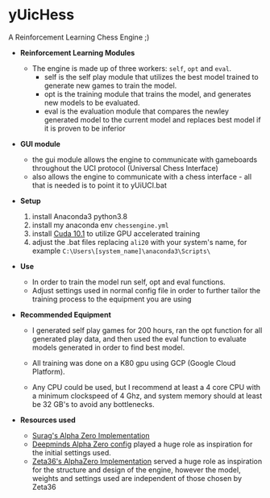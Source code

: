 # yUicHess
A Reinforcement Learning Chess Engine ;)
- **Reinforcement Learning Modules**  
	- The engine is made up of three workers: `self`, `opt` and `eval`.
		- self is the self play module that utilizes the best model trained to generate new games to train the model.
		- opt is the training module that trains the model, and generates new models to be evaluated.
		- eval is the evaluation module that compares the newley generated model to the current model and replaces best model if it is proven to be inferior

- **GUI module**	

	- the gui module allows the engine to communicate with gameboards throughout the UCI protocol (Universal Chess Interface)
	- also allows the engine to communicate with a chess interface - all that is needed is to point it to yUiUCI.bat

- **Setup**	

	1. install Anaconda3 python3.8
	2. install my anaconda env `chessengine.yml`
	3. install [Cuda 10.1](https://developer.nvidia.com/cuda-10.1-download-archive-base) to utilize GPU accelerated training
	4. adjust the .bat files replacing `ali20` with your system's name, for example `C:\Users\[system_name]\anaconda3\Scripts\`

- **Use**	
 	- In order to train the model run self, opt and eval functions.
 	- Adjust settings used in normal config file in order to further tailor the training process to the equipment you are using

- **Recommended Equipment**	

	- I generated self play games for 200 hours,  ran the opt function for all generated play data, and then used the eval function to evaluate models generated in order to find best model. 

	- All training was done on a K80 gpu using GCP (Google Cloud Platform).

	- Any CPU could be used, but I recommend at least a 4 core CPU with a minimum clockspeed of 4 Ghz, and system memory should at least be 32 GB's to avoid any bottlenecks.



- **Resources used**
	- [Surag's Alpha Zero Implementation](https://web.stanford.edu/~surag/posts/alphazero.html)
	- [Deepminds Alpha Zero config](https://kstatic.googleusercontent.com/files/2f51b2a749a284c2e2dfa13911da965f4855092a179469aedd15fbe4efe8f8cbf9c515ef83ac03a6515fa990e6f85fd827dcd477845e806f23a17845072dc7bd) played a huge role as inspiration for the initial settings used.
	- [Zeta36's AlphaZero Implementation](https://github.com/Zeta36/chess-alpha-zero) served a huge role as inspiration for the structure and design of the engine, however the model, weights and settings used are independent of those chosen by Zeta36
